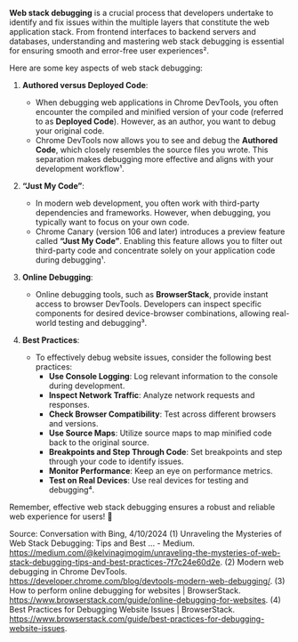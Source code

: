 **Web stack debugging** is a crucial process that developers undertake to identify and fix issues within the multiple layers that constitute the web application stack. From frontend interfaces to backend servers and databases, understanding and mastering web stack debugging is essential for ensuring smooth and error-free user experiences².

Here are some key aspects of web stack debugging:

1. **Authored versus Deployed Code**:
   - When debugging web applications in Chrome DevTools, you often encounter the compiled and minified version of your code (referred to as **Deployed Code**). However, as an author, you want to debug your original code.
   - Chrome DevTools now allows you to see and debug the **Authored Code**, which closely resembles the source files you wrote. This separation makes debugging more effective and aligns with your development workflow¹.

2. **“Just My Code”**:
   - In modern web development, you often work with third-party dependencies and frameworks. However, when debugging, you typically want to focus on your own code.
   - Chrome Canary (version 106 and later) introduces a preview feature called **“Just My Code”**. Enabling this feature allows you to filter out third-party code and concentrate solely on your application code during debugging¹.

3. **Online Debugging**:
   - Online debugging tools, such as **BrowserStack**, provide instant access to browser DevTools. Developers can inspect specific components for desired device-browser combinations, allowing real-world testing and debugging³.

4. **Best Practices**:
   - To effectively debug website issues, consider the following best practices:
     - **Use Console Logging**: Log relevant information to the console during development.
     - **Inspect Network Traffic**: Analyze network requests and responses.
     - **Check Browser Compatibility**: Test across different browsers and versions.
     - **Use Source Maps**: Utilize source maps to map minified code back to the original source.
     - **Breakpoints and Step Through Code**: Set breakpoints and step through your code to identify issues.
     - **Monitor Performance**: Keep an eye on performance metrics.
     - **Test on Real Devices**: Use real devices for testing and debugging⁴.

Remember, effective web stack debugging ensures a robust and reliable web experience for users! 🚀

Source: Conversation with Bing, 4/10/2024
(1) Unraveling the Mysteries of Web Stack Debugging: Tips and Best ... - Medium. https://medium.com/@kelvinagimogim/unraveling-the-mysteries-of-web-stack-debugging-tips-and-best-practices-7f7c24e60d2e.
(2) Modern web debugging in Chrome DevTools. https://developer.chrome.com/blog/devtools-modern-web-debugging/.
(3) How to perform online debugging for websites | BrowserStack. https://www.browserstack.com/guide/online-debugging-for-websites.
(4) Best Practices for Debugging Website Issues | BrowserStack. https://www.browserstack.com/guide/best-practices-for-debugging-website-issues.
